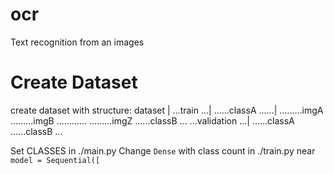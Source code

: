 # ocr
Text recognition from an images

# Create Dataset
create dataset with structure:
    dataset
    |
    ...train
    ...|
    ......classA
    ......|
    .........imgA
    .........imgB
    ............
    .........imgZ
    ......classB
    ...
    ...validation
    ...|
    ......classA
    ......classB
    ...

Set CLASSES in ./main.py
Change `Dense` with class count in ./train.py
near `model = Sequential([`